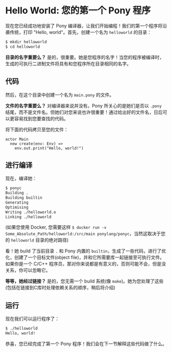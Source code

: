 # Hello World: 您的第一个 Pony 程序

现在您已经成功地安装了 Pony 编译器，让我们开始编程！我们的第一个程序将沿袭传统，打印 "Hello, world"。首先，创建一个名为 `helloworld` 的目录：

```bash
$ mkdir helloworld
$ cd helloworld
```

__目录的名字重要么？__ 是的，很重要。她是您程序的名字！当您的程序被编译时，生成的可执行二进制文件将具有和您程序所在目录相同的名字。

## 代码

然后，在这个目录中创建一个名为 `main.pony` 的文件。

__文件的名字重要么？__ 对编译器来说并没有。Pony 所关心的是她们是否以 `.pony` 结尾，而不是文件名。但她们对您来说也许很重要！通过给出好的文件名，日后可以更容易找到您要查找的代码。

将下面的代码拷贝至您的文件：

```pony
actor Main
  new create(env: Env) =>
    env.out.print("Hello, world!")
```

## 进行编译

现在，编译她：

```bash
$ ponyc
Building .
Building builtin
Generating
Optimising
Writing ./helloworld.o
Linking ./helloworld
```

(如果您使用 Docker, 您需要这样 `$ docker run -v Some_Absolute_Path/helloworld:/src/main ponylang/ponyc`，当然这取决于您的 `helloworld` 目录的绝对路径)

看！她 build 了当前目录 `.` 和 Pony 内置的 `builtin`，生成了一些代码，进行了优化，创建了一个目标文件(object file)，并和它所需要库一起链接至可执行文件。如果你是一个 C/C++ 程序员，那对你来说都是有意义的，否则可能不会，但是没关系，你可以忽略它。

__等等，她经过链接？__ 是的，您无需一个 build 系统(像 `make`)。她为您处理了这些(包括在链接到C库时处理依赖关系的顺序，稍后将介绍)

## 运行

现在我们可以运行程序了：

```bash
$ ./helloworld
Hello, world!
```

恭喜，您已经完成了第一个 Pony 程序！我们会在下一节解释这些代码做了什么。
